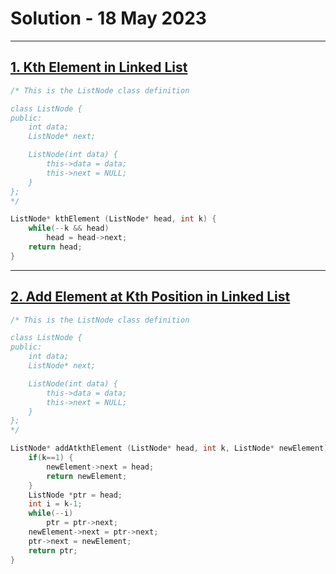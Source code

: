 # Solution - 18 May 2023

---
## [1. Kth Element in Linked List](https://workat.tech/problem-solving/practice/kth-element-linked-list) 

```cpp
/* This is the ListNode class definition

class ListNode {
public:
	int data;
	ListNode* next;

	ListNode(int data) {
		this->data = data;
		this->next = NULL;
	}
};
*/

ListNode* kthElement (ListNode* head, int k) {
    while(--k && head)
		head = head->next;
	return head;
}
```

---
## [2. Add Element at Kth Position in Linked List](https://workat.tech/problem-solving/practice/add-kth-element-linked-list) 

```cpp
/* This is the ListNode class definition

class ListNode {
public:
	int data;
	ListNode* next;

	ListNode(int data) {
		this->data = data;
		this->next = NULL;
	}
};
*/

ListNode* addAtkthElement (ListNode* head, int k, ListNode* newElement) {
    if(k==1) {
		newElement->next = head;
		return newElement;
	}
	ListNode *ptr = head;
	int i = k-1;
	while(--i)
		ptr = ptr->next;
	newElement->next = ptr->next;
	ptr->next = newElement;
	return ptr;
}
```